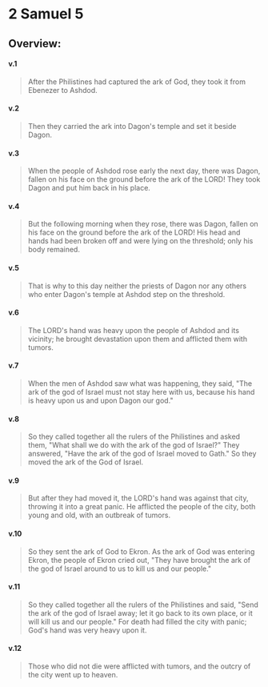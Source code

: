 # 2 Samuel 5

## Overview:

#### v.1
>After the Philistines had captured the ark of God, they took it from Ebenezer to Ashdod.

#### v.2
>Then they carried the ark into Dagon's temple and set it beside Dagon.

#### v.3
>When the people of Ashdod rose early the next day, there was Dagon, fallen on his face on the ground before the ark of the LORD! They took Dagon and put him back in his place.

#### v.4
>But the following morning when they rose, there was Dagon, fallen on his face on the ground before the ark of the LORD! His head and hands had been broken off and were lying on the threshold; only his body remained.

#### v.5
>That is why to this day neither the priests of Dagon nor any others who enter Dagon's temple at Ashdod step on the threshold.

#### v.6
>The LORD's hand was heavy upon the people of Ashdod and its vicinity; he brought devastation upon them and afflicted them with tumors.

#### v.7
>When the men of Ashdod saw what was happening, they said, "The ark of the god of Israel must not stay here with us, because his hand is heavy upon us and upon Dagon our god."

#### v.8
>So they called together all the rulers of the Philistines and asked them, "What shall we do with the ark of the god of Israel?" They answered, "Have the ark of the god of Israel moved to Gath." So they moved the ark of the God of Israel.

#### v.9
>But after they had moved it, the LORD's hand was against that city, throwing it into a great panic. He afflicted the people of the city, both young and old, with an outbreak of tumors.

#### v.10
>So they sent the ark of God to Ekron. As the ark of God was entering Ekron, the people of Ekron cried out, "They have brought the ark of the god of Israel around to us to kill us and our people."

#### v.11
>So they called together all the rulers of the Philistines and said, "Send the ark of the god of Israel away; let it go back to its own place, or it will kill us and our people." For death had filled the city with panic; God's hand was very heavy upon it.

#### v.12
>Those who did not die were afflicted with tumors, and the outcry of the city went up to heaven.




